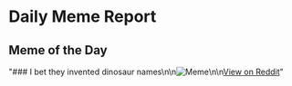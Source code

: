 # Daily Meme Report

## Meme of the Day
"### I bet they invented dinosaur names\n\n![Meme](https://i.redd.it/nksnyudy2jke1.png)\n\n[View on Reddit](https://redd.it/1iuwl2u)"
